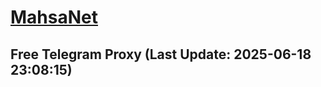 
# [MahsaNet](https://t.me/mahsa_net)
## Free Telegram Proxy (Last Update: 2025-06-18 23:08:15)

    